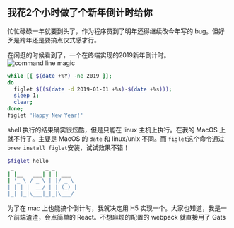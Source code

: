 我花2个小时做了个新年倒计时给你
---

忙忙碌碌一年就要到头了，作为程序员到了明年还得继续改今年写的 bug。但好歹是跨年还是要搞点仪式感才行。

在闲逛的时候看到了，一个在终端实现的2019新年倒计时。
![command line magic](http://cdn2.51ulong.com/18-12-29/67719352.jpg)

```bash
while [[ $(date +%Y) -ne 2019 ]];
do 
  figlet $(($(date -d 2019-01-01 +%s)-$(date +%s)));
  sleep 1;
  clear;
done;
figlet 'Happy New Year!'
```
shell 执行的结果确实很炫酷，但是只能在 linux 主机上执行。在我的 MacOS 上就不行了。主要是 MacOS 的 `date`  和 linux/unix 不同。而 `figlet`这个命令通过`brew install figlet`安装，试试效果不错！

```bash
$figlet hello
 _          _ _
| |__   ___| | | ___
| '_ \ / _ \ | |/ _ \
| | | |  __/ | | (_) |
|_| |_|\___|_|_|\___/

```
为了在 mac 上也能搞个倒计时，我就决定用 H5 实现一个。大家也知道，我是一个前端渣渣，会点简单的 React。不想麻烦的配置的 webpack 就直接用了 Gats
<!--stackedit_data:
eyJoaXN0b3J5IjpbMTgwNjU0NjkwNCwxNDQzOTA0MjQ4XX0=
-->